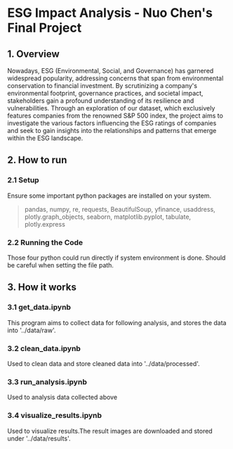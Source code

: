 # ESG Impact Analysis - Nuo Chen's Final Project

## 1. Overview

Nowadays, ESG (Environmental, Social, and Governance) has garnered widespread popularity, addressing concerns that span from environmental conservation to financial investment. By scrutinizing a company's environmental footprint, governance practices, and societal impact, stakeholders gain a profound understanding of its resilience and vulnerabilities. Through an exploration of our dataset, which exclusively features companies from the renowned S&P 500 index, the project aims to investigate the various factors influencing the ESG ratings of companies and seek to gain insights into the relationships and patterns that emerge within the ESG landscape.

## 2. How to run

### 2.1 Setup

Ensure some important python packages are installed on your system.

> pandas, numpy, re, requests, BeautifulSoup, yfinance, usaddress, plotly.graph_objects, seaborn, matplotlib.pyplot, tabulate, plotly.express

### 2.2 Running the Code

Those four python could run directly if system environment is done. Should be careful when setting the file path.



## 3. How it works

### 3.1 get_data.ipynb

This program aims to collect data for following analysis, and stores the data into '../data/raw'.

### 3.2 clean_data.ipynb

Used to clean data and store cleaned data into '../data/processed'.

### 3.3 run_analysis.ipynb

Used to analysis data collected above

### 3.4 visualize_results.ipynb

Used to visualize results.The result images are downloaded and stored under '../data/results'.
